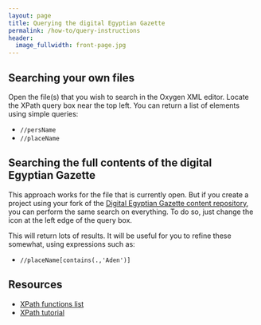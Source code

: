 ```yaml
---
layout: page
title: Querying the digital Egyptian Gazette
permalink: /how-to/query-instructions
header:
  image_fullwidth: front-page.jpg
---
```

## Searching your own files

Open the file(s) that you wish to search in the Oxygen XML editor. Locate the XPath query box near the top left. You can return a list of elements using simple queries:

- `//persName`
- `//placeName`

## Searching the full contents of the digital Egyptian Gazette

This approach works for the file that is currently open. But if you create a project using your fork of the [Digital Egyptian Gazette content repository](https://github.com/dig-eg-gaz/content), you can perform the same search on everything. To do so, just change the icon at the left edge of the query box.

This will return lots of results. It will be useful for you to refine these somewhat, using expressions such as:

- `//placeName[contains(.,'Aden')]`

## Resources

- [XPath functions list](http://www.w3schools.com/xml/xsl_functions.asp)
- [XPath tutorial](http://www.w3schools.com/xml/xpath_intro.asp)
